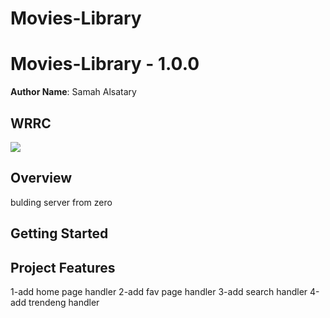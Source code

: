 
# Movies-Library
# Movies-Library - 1.0.0

**Author Name**: Samah Alsatary

## WRRC
![](https://res.cloudinary.com/practicaldev/image/fetch/s--4OSbdj3v--/c_limit%2Cf_auto%2Cfl_progressive%2Cq_auto%2Cw_880/https://dev-to-uploads.s3.amazonaws.com/i/f8cxx3oj8gfflo1mb15o.jpeg)

## Overview
bulding server from zero
## Getting Started
<!-- What are the steps that a user must take in order to build this app on their own machine and get it running? -->

## Project Features
<!-- What are the features included in you app -->
1-add home page handler
2-add fav page handler
3-add search handler
4-add trendeng handler
